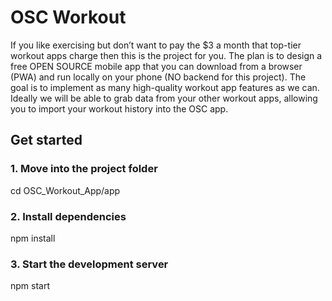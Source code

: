 # OSC Workout

If you like exercising but don’t want to pay the $3 a month that top-tier workout apps charge then this is the project for you. The plan is to design a free OPEN SOURCE mobile app that you can download from a browser (PWA) and run locally on your phone (NO backend for this project). The goal is to implement as many high-quality workout app features as we can. Ideally we will be able to grab data from your other workout apps, allowing you to import your workout history into the OSC app.


## Get started

### 1. Move into the project folder
cd OSC_Workout_App/app

### 2. Install dependencies
npm install

### 3. Start the development server
npm start

